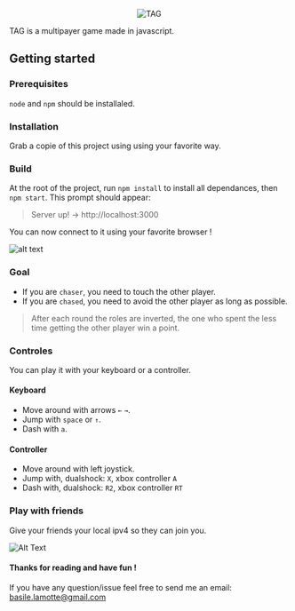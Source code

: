 <p align="center"><img src="https://i.postimg.cc/4yfZMC6J/TAG-3.png" alt="TAG"></p>

TAG is a multipayer game made in javascript.

## Getting started

### Prerequisites

`node` and `npm` should be installaled.

### Installation

Grab a copie of this project using using your favorite way.

### Build

At the root of the project, run `npm install` to install all dependances, then `npm start`.
This prompt should appear:
> Server up!
> -> http://localhost:3000

You can now connect to it using your favorite browser !

![alt text](https://i.postimg.cc/xCYF8N2j/Capture-d-cran-2022-06-02-120230.png)

### Goal
* If you are `chaser`, you need to touch the other player.
* If you are `chased`, you need to avoid the other player as long as possible.
> After each round the roles are inverted, the one who spent the less time getting the other player win a point.

### Controles
You can play it with your keyboard or a controller.

#### Keyboard
* Move around with arrows `←` `→`.
* Jump with `space` or `↑`.
* Dash with `a`.
#### Controller
* Move around with left joystick.
* Jump with, dualshock: `X`, xbox controller `A`
* Dash with, dualshock: `R2`, xbox controller `RT`

### Play with friends
Give your friends your local ipv4 so they can join you.

![Alt Text](https://i.postimg.cc/C5GZY487/Desktop-2022-06-02-12-33-23-04-online-video-cutter-com-1.gif)

#### Thanks for reading and have fun !
If you have any question/issue feel free to send me an email: basile.lamotte@gmail.com